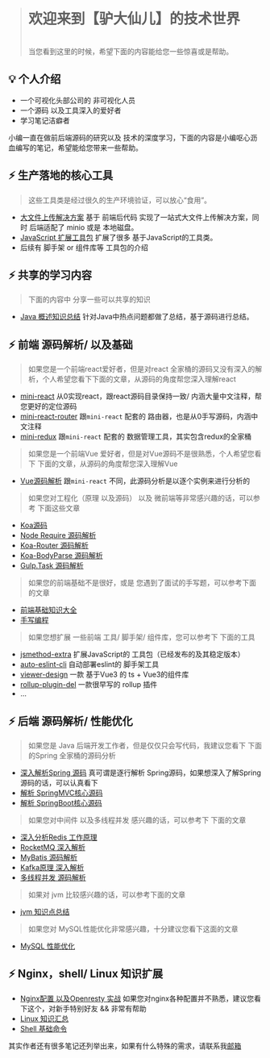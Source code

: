 > <h1>欢迎来到【驴大仙儿】的技术世界</h1>
> <br />
> 当您看到这里的时候，希望下面的内容能给您一些惊喜或是帮助。

## 💡 个人介绍
- 一个可视化头部公司的 非可视化人员
- 一个源码 以及工具深入的爱好者
- 学习笔记洁癖者

小编一直在做前后端源码的研究以及 技术的深度学习，下面的内容是小编呕心沥血编写的笔记，希望能给您带来一些帮助。

## ⚡️ 生产落地的核心工具
> 这些工具类是经过很久的生产环境验证，可以放心“食用”。
- [大文件上传解决方案](https://a572251465.github.io/upload-file-jdk.docs/) 基于 前端后代码 实现了一站式大文件上传解决方案，同时 后端适配了 minio 或是 本地磁盘。
- [JavaScript 扩展工具包](https://a572251465.github.io/jsmethod-extra.docs/) 扩展了很多 基于JavaScript的工具类。
- 后续有 脚手架 or 组件库等 工具包的介绍

## ⚡️ 共享的学习内容
> 下面的内容中 分享一些可以共享的知识
- [Java 概述知识总结](https://gcndifwihvrh.feishu.cn/docx/X5qQdefa4oVLsHxokZIcXcAlnmg?from=from_copylink) 针对Java中热点问题都做了总结，基于源码进行总结。

## ⚡️ 前端 源码解析/ 以及基础
> 如果您是一个前端react爱好者，但是对react 全家桶的源码又没有深入的解析，个人希望您看下下面的文章，从源码的角度帮您深入理解react
- [mini-react](https://github.com/a572251465/mini-react) 从0实现react，跟react源码目录保持一致/ 内涵大量中文注释，帮您更好的定位源码
- [mini-react-router](https://github.com/a572251465/mini-react-router) 跟`mini-react` 配套的 路由器，也是从0手写源码，内涵中文注释
- [mini-redux](https://github.com/a572251465/mini-redux) 跟`mini-react` 配套的 数据管理工具，其实包含redux的全家桶

> 如果您是一个前端Vue 爱好者，但是对Vue源码不是很熟悉，个人希望您看下 下面的文章，从源码的角度帮您深入理解Vue
- [Vue源码解析](https://cloud.fynote.com/share/s/1eIqHAJAGn) 跟`mini-react` 不同，此源码分析是以逐个实例来进行分析的

> 如果您对工程化（原理 以及源码） 以及 微前端等非常感兴趣的话，可以参考 下面这些文章
- [Koa源码](https://cloud.fynote.com/share/d/heI0HAJK3)
- [Node Require 源码解析](https://cloud.fynote.com/share/d/IhAIGbAJLAH)  
- [Koa-Router 源码解析](https://cloud.fynote.com/share/d/AhAIHbAJLS)
- [Koa-BodyParse 源码解析](https://cloud.fynote.com/share/d/XeIIbAJLb)
- [Gulp.Task 源码解析](https://cloud.fynote.com/share/d/HhAIJbAJLk)

> 如果您的前端基础不是很好，或是 您遇到了面试的手写题，可以参考下面的文章
- [前端基础知识大全](https://cloud.fynote.com/share/s/NeJAbAJNAA)  
- [手写编程](https://cloud.fynote.com/share/s/GhAJMHAJNz)

> 如果您想扩展 一些前端 工具/ 脚手架/ 组件库，您可以参考下 下面的工具
- [jsmethod-extra](https://github.com/a572251465/jsmethod-extra) 扩展JavaScript的 工具包（已经发布的及其稳定版本）
- [auto-eslint-cli](https://github.com/a572251465/auto-eslint-cli) 自动部署eslint的  脚手架工具
- [viewer-design](https://github.com/a572251465/viewer-design) 一款 基于Vue3 的 ts + Vue3的组件库
- [rollup-plugin-del](https://github.com/a572251465/rollup-plugin-del) 一款很早写的 rollup 插件
- ...

## ⚡️ 后端 源码解析/ 性能优化
> 如果您是 Java 后端开发工作者，但是仅仅只会写代码，我建议您看下 下面的Spring 全家桶的源码分析
- [深入解析Spring 源码](https://gcndifwihvrh.feishu.cn/drive/folder/DBzmfDX2ulEj4qdVAPIcYBtsnxZ?from=from_copylink) 真可谓是逐行解析 Spring源码，如果想深入了解Spring源码的话，可以认真看下
- [解析 SpringMVC核心源码](https://gcndifwihvrh.feishu.cn/drive/folder/P7hlfJyxKlsej0dW96mc0Ngenpf?from=from_copylink)
- [解析 SpringBoot核心源码](https://cloud.fynote.com/share/s/GhAJWHAJaAH)

> 如果您对中间件 以及多线程并发 感兴趣的话，可以参考下 下面的文章
- [深入分析Redis 工作原理](https://cloud.fynote.com/share/s/reJgHAJck)
- [RocketMQ 深入解析](https://cloud.fynote.com/share/s/reJqHAJdq)
- [MyBatis 源码解析](https://cloud.fynote.com/share/s/AhAJ0HAJeAI)
- [Kafka原理 深入解析](https://cloud.fynote.com/share/s/reJGbAJeo)
- [多线程并发 源码解析](https://cloud.fynote.com/share/s/IhAJIbAJjb)

> 如果对 jvm 比较感兴趣的话，可以参考下面的文章
- [jvm 知识点总结](https://gcndifwihvrh.feishu.cn/drive/folder/Db3If6bidlSNCeduON1cgzLcnZe?from=from_copylink)

> 如果您对 MySQL性能优化非常感兴趣，十分建议您看下这面的文章
- [MySQL 性能优化](https://cloud.fynote.com/share/s/heJHbAJfO)

## ⚡️ Nginx，shell/ Linux 知识扩展
- [Nginx配置 以及Openresty 实战](https://cloud.fynote.com/share/s/HhAJJbAJkb) 如果您对nginx各种配置并不熟悉，建议您看下这个，对新手特别好友 && 非常有帮助
- [Linux 知识汇总](https://cloud.fynote.com/share/s/rfAAbAJkt)
- [Shell 基础命令](https://cloud.fynote.com/share/s/NfAMHAJlAF)

其实作者还有很多笔记还列举出来，如果有什么特殊的需求，请联系我[邮箱](lihaohao_used@yeah.net)

